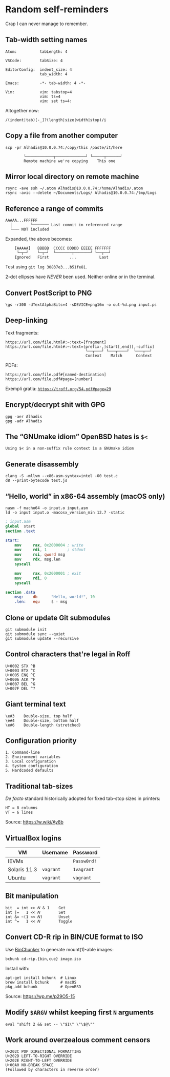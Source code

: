 Random self-reminders
=====================

Crap I can never manage to remember.


Tab-width setting names
-----------------------

	Atom:          tabLength: 4
	
	VSCode:        tabSize: 4
	
	EditorConfig:  indent_size: 4
	               tab_width: 4

	Emacs:         -*- tab-width: 4 -*-

	Vim:           vim: tabstop=4
	               vim: ts=4
	               vim: set ts=4:
Altogether now:

~~~regexp
/(indent|tab)[-_]?(length|size|width|stop)/i
~~~



Copy a file from another computer
---------------------------------

	scp -pr Alhadis@10.0.0.74:/copy/this /paste/it/here
	
	        └────────────┬─────────────┘ └─────┬──────┘
	        Remote machine we're copying    This one


Mirror local directory on remote machine
----------------------------------------

	rsync -ave ssh ~/.atom Alhadis@10.0.0.74:/home/Alhadis/.atom
	rsync -avic --delete ~/Documents/Logs/ Alhadis@10.0.0.74:/tmp/Logs



Reference a range of commits
----------------------------

	AAAAA...FFFFFF
	  │        └─────── Last commit in referenced range
	  └─── NOT included

Expanded, the above becomes:

	    [AAAAA]   BBBBB  CCCCC DDDDD EEEEE FFFFFFF
	     └─┬─┘    └─┬─┘  └───────┬───────┘ └──┬──┘
	    Ignored   First         ...          Last

Test using `git log 30837e3...b51fe81`.

2-dot ellipses have *NEVER* been used. Neither online or in the terminal.



Convert PostScript to PNG
-------------------------

	\gs -r300 -dTextAlphaBits=4 -sDEVICE=png16m -o out-%d.png input.ps



Deep-linking
------------

Text fragments:

	https://url.com/file.html#:~:text=[fragment]
	https://url.com/file.html#:~:text=[prefix-,]start[,end][,-suffix]
	                                   └──┬───┘ └───┬────┘  └───┬──┘
	                                   Context    Match      Context

PDFs:

	https://url.com/file.pdf#[named-destination]
	https://url.com/file.pdf#page=[number]

Exempli gratia: [`https://troff.org/54.pdf#page=29`](https://troff.org/54.pdf#page=29)



Encrypt/decrypt shit with GPG
-----------------------------

	gpg -aer Alhadis
	gpg -adr Alhadis



The “GNUmake idiom” OpenBSD hates is `$<`
-----------------------------------------

	Using $< in a non-suffix rule context is a GNUmake idiom



Generate disassembly
--------------------

	clang -S -mllvm --x86-asm-syntax=intel -O0 test.c
	d8 --print-bytecode test.js



“Hello, world” in x86-64 assembly (macOS only)
----------------------------------------------

	nasm -f macho64 -o input.o input.asm
	ld -o input input.o -macosx_version_min 12.7 -static

~~~nasm
; input.asm
global  start
section .text

start:
	mov     rax, 0x2000004 ; write
	mov     rdi, 1         ; stdout
	mov     rsi, qword msg
	mov     rdx, msg.len
	syscall

	mov     rax, 0x2000001 ; exit
	mov     rdi, 0
	syscall

section .data
	msg:    db      "Hello, world!", 10
	.len:   equ     $ - msg
~~~



Clone or update Git submodules
------------------------------

	git submodule init
	git submodule sync --quiet
	git submodule update --recursive



Control characters that're legal in Roff
----------------------------------------

	U+0002 STX ^B
	U+0003 ETX ^C
	U+0005 ENQ ^E
	U+0006 ACK ^F
	U+0007 BEL ^G
	U+007F DEL ^?



Giant terminal text
-------------------

	\e#3    Double-size, top half
	\e#4    Double-size, bottom half
	\e#6    Double-length (stretched)



Configuration priority
----------------------

	1. Command-line
	2. Environment variables
	3. Local configuration
	4. System configuration
	5. Hardcoded defaults



Traditional tab-sizes
---------------------

_De facto_ standard historically adopted for fixed tab-stop sizes in printers:

	HT = 8 columns
	VT = 6 lines

Source: https://w.wiki/Ay8b



VirtualBox logins
-----------------

<!--------------------------------------------------->
| VM            | Username    | Password             |
|---------------|-------------|----------------------|
| IEVMs         |             | `Passw0rd!`          |
| Solaris 11.3  | `vagrant`   | `1vagrant`           |
| Ubuntu        | `vagrant`   | `vagrant`            |
<!--------------------------------------------------->



Bit manipulation
----------------

	bit  = int >> 𝑁 & 1    Get
	int |=   1 << 𝑁        Set
	int &= ~(1 << 𝑁)       Unset
	int ^=   1 << 𝑁        Toggle



Convert CD-R rip in BIN/CUE format to ISO
-----------------------------------------

Use [BinChunker](http://he.fi/bchunk/) to generate mount(1)-able images:

	bchunk cd-rip.{bin,cue} image.iso

Install with:

	apt-get install bchunk  # Linux
	brew install bchunk     # macOS
	pkg_add bchunk          # OpenBSD

Source: https://wp.me/p29O5-15



Modify `$ARGV` whilst keeping first `N` arguments
-------------------------------------------------

	eval "shift 2 && set -- \"$1\" \"\$@\""



Work around overzealous comment censors
---------------------------------------

	U+202C POP DIRECTIONAL FORMATTING
	U+202D LEFT-TO-RIGHT OVERRIDE
	U+202E RIGHT-TO-LEFT OVERRIDE
	U+00A0 NO-BREAK SPACE
	(Followed by characters in reverse order)
